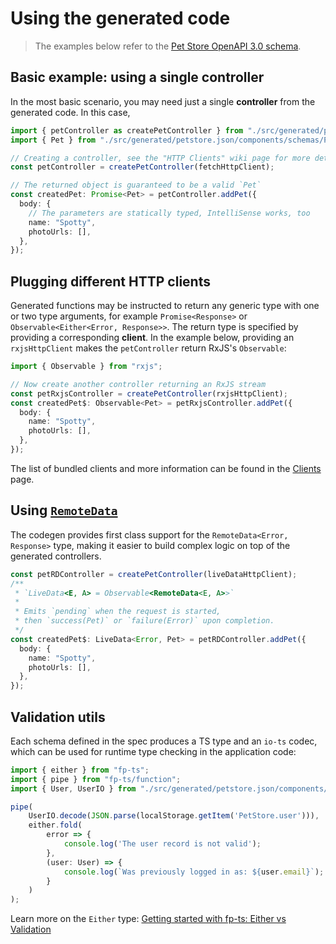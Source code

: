 # Using the generated code

> The examples below refer to the [Pet Store OpenAPI 3.0 schema](https://petstore3.swagger.io/).

## Basic example: using a single controller

In the most basic scenario, you may need just a single **controller** from the generated code. In this case, 

```typescript
import { petController as createPetController } from "./src/generated/petstore.json/paths/PetController";
import { Pet } from "./src/generated/petstore.json/components/schemas/Pet";

// Creating a controller, see the "HTTP Clients" wiki page for more details
const petController = createPetController(fetchHttpClient);

// The returned object is guaranteed to be a valid `Pet`
const createdPet: Promise<Pet> = petController.addPet({
  body: {
    // The parameters are statically typed, IntelliSense works, too
    name: "Spotty",
    photoUrls: [],
  },
});
```

## Plugging different HTTP clients

Generated functions may be instructed to return any generic type with one or two type arguments, for example `Promise<Response>` or `Observable<Either<Error, Response>>`. The return type is specified by providing a corresponding **client**. In the example below, providing an `rxjsHttpClient` makes the `petController` return RxJS's `Observable`:

```typescript
import { Observable } from "rxjs";

// Now create another controller returning an RxJS stream
const petRxjsController = createPetController(rxjsHttpClient);
const createdPet$: Observable<Pet> = petRxjsController.addPet({
  body: {
    name: "Spotty",
    photoUrls: [],
  },
});
```

The list of bundled clients and more information can be found in the [Clients](./clients.md) page.

## Using [`RemoteData`](https://github.com/devexperts/remote-data-ts)

The codegen provides first class support for the `RemoteData<Error, Response>` type, making it easier to build complex logic on top of the generated controllers.

```typescript
const petRDController = createPetController(liveDataHttpClient);
/**
 * `LiveData<E, A> = Observable<RemoteData<E, A>>`
 * 
 * Emits `pending` when the request is started,
 * then `success(Pet)` or `failure(Error)` upon completion.
 */
const createdPet$: LiveData<Error, Pet> = petRDController.addPet({
  body: {
    name: "Spotty",
    photoUrls: [],
  },
});
```

## Validation utils

Each schema defined in the spec produces a TS type and an `io-ts` codec, which can be used for runtime type checking in the application code:

```typescript
import { either } from "fp-ts";
import { pipe } from "fp-ts/function";
import { User, UserIO } from "./src/generated/petstore.json/components/schemas/User";

pipe(
    UserIO.decode(JSON.parse(localStorage.getItem('PetStore.user'))),
    either.fold(
        error => {
            console.log('The user record is not valid');
        },
        (user: User) => {
            console.log(`Was previously logged in as: ${user.email}`);
        }
    )
);
```

Learn more on the `Either` type: [Getting started with fp-ts: Either vs Validation](https://dev.to/gcanti/getting-started-with-fp-ts-either-vs-validation-5eja)

